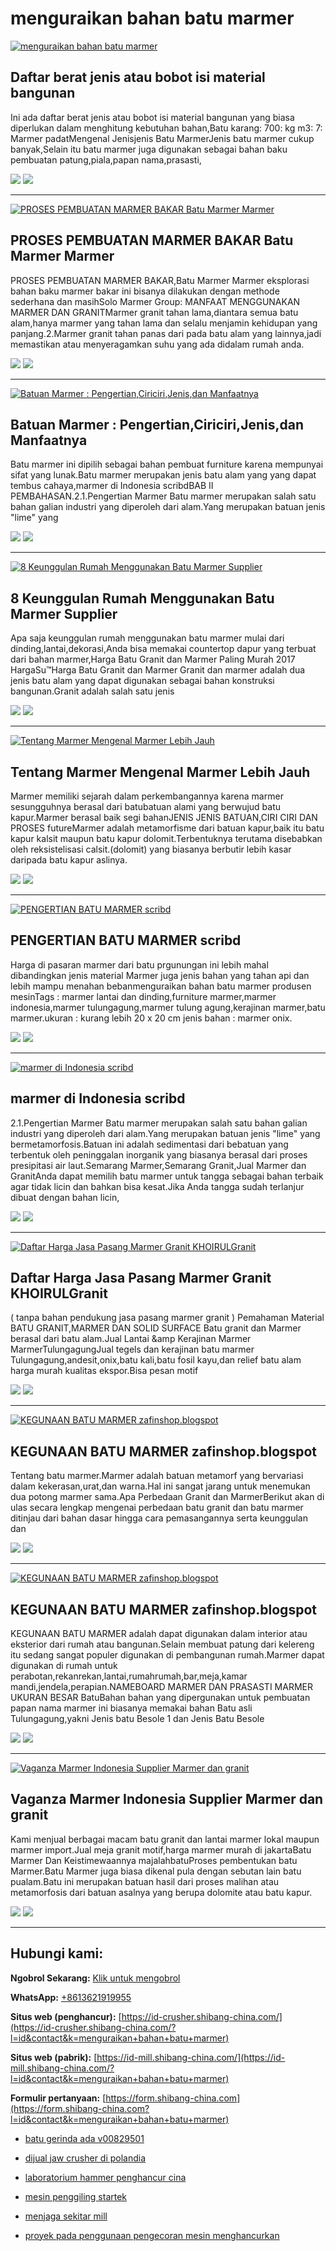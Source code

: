 # menguraikan bahan batu marmer

<a href="https://swt.shibang-china.com/?l=id&img&k=menguraikan+bahan+batu+marmer" target="_blank">![menguraikan bahan batu marmer](http://static.shibang-china.com/all-800x300/1414.jpg)</a>

## Daftar berat jenis atau bobot isi material bangunan
Ini ada daftar berat jenis atau bobot isi material bangunan yang biasa diperlukan dalam menghitung kebutuhan bahan,Batu karang: 700: kg m3: 7: Marmer padatMengenal Jenisjenis Batu MarmerJenis batu marmer cukup banyak,Selain itu batu marmer juga digunakan sebagai bahan baku pembuatan patung,piala,papan nama,prasasti,


<a href="https://whatsapp.shibangsoft.com/WhatsApp.php" target="_blank" title="WhatsApp">![](http://static.shibang-china.com/icon/whatsapp.png)</a> <a href="https://swt.shibang-china.com/?l=id&icon&k=menguraikan+bahan+batu+marmer" target="_blank">![](http://static.shibang-china.com/icon/chat-id.png)</a>

---

<a href="https://swt.shibang-china.com/?l=id&img&k=menguraikan+bahan+batu+marmer" target="_blank">![PROSES PEMBUATAN MARMER BAKAR Batu Marmer Marmer](http://static.shibang-china.com/all-800x300/1215.jpg)</a>

## PROSES PEMBUATAN MARMER BAKAR Batu Marmer Marmer
PROSES PEMBUATAN MARMER BAKAR,Batu Marmer Marmer eksplorasi bahan baku marmer bakar ini bisanya dilakukan dengan methode sederhana dan masihSolo Marmer Group: MANFAAT MENGGUNAKAN MARMER DAN GRANITMarmer granit tahan lama,diantara semua batu alam,hanya marmer yang tahan lama dan selalu menjamin kehidupan yang panjang.2.Marmer granit tahan panas dari pada batu alam yang lainnya,jadi memastikan atau menyeragamkan suhu yang ada didalam rumah anda.


<a href="https://whatsapp.shibangsoft.com/WhatsApp.php" target="_blank" title="WhatsApp">![](http://static.shibang-china.com/icon/whatsapp.png)</a> <a href="https://swt.shibang-china.com/?l=id&icon&k=menguraikan+bahan+batu+marmer" target="_blank">![](http://static.shibang-china.com/icon/chat-id.png)</a>

---

<a href="https://swt.shibang-china.com/?l=id&img&k=menguraikan+bahan+batu+marmer" target="_blank">![Batuan Marmer : Pengertian,Ciriciri,Jenis,dan Manfaatnya](http://static.shibang-china.com/all-800x300/133.jpg)</a>

## Batuan Marmer : Pengertian,Ciriciri,Jenis,dan Manfaatnya
Batu marmer ini dipilih sebagai bahan pembuat furniture karena mempunyai sifat yang lunak.Batu marmer merupakan jenis batu alam yang yang dapat tembus cahaya,marmer di Indonesia scribdBAB II PEMBAHASAN.2.1.Pengertian Marmer Batu marmer merupakan salah satu bahan galian industri yang diperoleh dari alam.Yang merupakan batuan jenis "lime" yang


<a href="https://whatsapp.shibangsoft.com/WhatsApp.php" target="_blank" title="WhatsApp">![](http://static.shibang-china.com/icon/whatsapp.png)</a> <a href="https://swt.shibang-china.com/?l=id&icon&k=menguraikan+bahan+batu+marmer" target="_blank">![](http://static.shibang-china.com/icon/chat-id.png)</a>

---

<a href="https://swt.shibang-china.com/?l=id&img&k=menguraikan+bahan+batu+marmer" target="_blank">![8 Keunggulan Rumah Menggunakan Batu Marmer Supplier](http://static.shibang-china.com/all-800x300/465.jpg)</a>

## 8 Keunggulan Rumah Menggunakan Batu Marmer Supplier
Apa saja keunggulan rumah menggunakan batu marmer mulai dari dinding,lantai,dekorasi,Anda bisa memakai countertop dapur yang terbuat dari bahan marmer,Harga Batu Granit dan Marmer Paling Murah 2017 HargaSu™Harga Batu Granit dan Marmer Granit dan marmer adalah dua jenis batu alam yang dapat digunakan sebagai bahan konstruksi bangunan.Granit adalah salah satu jenis


<a href="https://whatsapp.shibangsoft.com/WhatsApp.php" target="_blank" title="WhatsApp">![](http://static.shibang-china.com/icon/whatsapp.png)</a> <a href="https://swt.shibang-china.com/?l=id&icon&k=menguraikan+bahan+batu+marmer" target="_blank">![](http://static.shibang-china.com/icon/chat-id.png)</a>

---

<a href="https://swt.shibang-china.com/?l=id&img&k=menguraikan+bahan+batu+marmer" target="_blank">![Tentang Marmer Mengenal Marmer Lebih Jauh](http://static.shibang-china.com/all-800x300/301.jpg)</a>

## Tentang Marmer Mengenal Marmer Lebih Jauh
Marmer memiliki sejarah dalam perkembangannya karena marmer sesungguhnya berasal dari batubatuan alami yang berwujud batu kapur.Marmer berasal baik segi bahanJENIS JENIS BATUAN,CIRI CIRI DAN PROSES futureMarmer adalah metamorfisme dari batuan kapur,baik itu batu kapur kalsit maupun batu kapur dolomit.Terbentuknya terutama disebabkan oleh reksistelisasi calsit.(dolomit) yang biasanya berbutir lebih kasar daripada batu kapur aslinya.


<a href="https://whatsapp.shibangsoft.com/WhatsApp.php" target="_blank" title="WhatsApp">![](http://static.shibang-china.com/icon/whatsapp.png)</a> <a href="https://swt.shibang-china.com/?l=id&icon&k=menguraikan+bahan+batu+marmer" target="_blank">![](http://static.shibang-china.com/icon/chat-id.png)</a>

---

<a href="https://swt.shibang-china.com/?l=id&img&k=menguraikan+bahan+batu+marmer" target="_blank">![PENGERTIAN BATU MARMER scribd](http://static.shibang-china.com/all-800x300/1416.jpg)</a>

## PENGERTIAN BATU MARMER scribd
Harga di pasaran marmer dari batu prgunungan ini lebih mahal dibandingkan jenis material Marmer juga jenis bahan yang tahan api dan lebih mampu menahan bebanmenguraikan bahan batu marmer produsen mesinTags : marmer lantai dan dinding,furniture marmer,marmer indonesia,marmer tulungagung,marmer tulung agung,kerajinan marmer,batu marmer.ukuran : kurang lebih 20 x 20 cm jenis bahan : marmer onix.


<a href="https://whatsapp.shibangsoft.com/WhatsApp.php" target="_blank" title="WhatsApp">![](http://static.shibang-china.com/icon/whatsapp.png)</a> <a href="https://swt.shibang-china.com/?l=id&icon&k=menguraikan+bahan+batu+marmer" target="_blank">![](http://static.shibang-china.com/icon/chat-id.png)</a>

---

<a href="https://swt.shibang-china.com/?l=id&img&k=menguraikan+bahan+batu+marmer" target="_blank">![marmer di Indonesia scribd](http://static.shibang-china.com/all-800x300/59.jpg)</a>

## marmer di Indonesia scribd
2.1.Pengertian Marmer Batu marmer merupakan salah satu bahan galian industri yang diperoleh dari alam.Yang merupakan batuan jenis "lime" yang bermetamorfosis.Batuan ini adalah sedimentasi dari bebatuan yang terbentuk oleh peninggalan inorganik yang biasanya berasal dari proses presipitasi air laut.Semarang Marmer,Semarang Granit,Jual Marmer dan GranitAnda dapat memilih batu marmer untuk tangga sebagai bahan terbaik agar tidak licin dan bahkan bisa kesat.Jika Anda tangga sudah terlanjur dibuat dengan bahan licin,


<a href="https://whatsapp.shibangsoft.com/WhatsApp.php" target="_blank" title="WhatsApp">![](http://static.shibang-china.com/icon/whatsapp.png)</a> <a href="https://swt.shibang-china.com/?l=id&icon&k=menguraikan+bahan+batu+marmer" target="_blank">![](http://static.shibang-china.com/icon/chat-id.png)</a>

---

<a href="https://swt.shibang-china.com/?l=id&img&k=menguraikan+bahan+batu+marmer" target="_blank">![Daftar Harga Jasa Pasang Marmer Granit KHOIRULGranit](http://static.shibang-china.com/all-800x300/937.jpg)</a>

## Daftar Harga Jasa Pasang Marmer Granit KHOIRULGranit
( tanpa bahan pendukung jasa pasang marmer granit ) Pemahaman Material BATU GRANIT,MARMER DAN SOLID SURFACE Batu granit dan Marmer berasal dari batu alam.Jual Lantai &amp Kerajinan Marmer MarmerTulungagungJual tegels dan kerajinan batu marmer Tulungagung,andesit,onix,batu kali,batu fosil kayu,dan relief batu alam harga murah kualitas ekspor.Bisa pesan motif


<a href="https://whatsapp.shibangsoft.com/WhatsApp.php" target="_blank" title="WhatsApp">![](http://static.shibang-china.com/icon/whatsapp.png)</a> <a href="https://swt.shibang-china.com/?l=id&icon&k=menguraikan+bahan+batu+marmer" target="_blank">![](http://static.shibang-china.com/icon/chat-id.png)</a>

---

<a href="https://swt.shibang-china.com/?l=id&img&k=menguraikan+bahan+batu+marmer" target="_blank">![KEGUNAAN BATU MARMER zafinshop.blogspot](http://static.shibang-china.com/all-800x300/819.jpg)</a>

## KEGUNAAN BATU MARMER zafinshop.blogspot
Tentang batu marmer.Marmer adalah batuan metamorf yang bervariasi dalam kekerasan,urat,dan warna.Hal ini sangat jarang untuk menemukan dua potong marmer sama.Apa Perbedaan Granit dan MarmerBerikut akan di ulas secara lengkap mengenai perbedaan batu granit dan batu marmer ditinjau dari bahan dasar hingga cara pemasangannya serta keunggulan dan


<a href="https://whatsapp.shibangsoft.com/WhatsApp.php" target="_blank" title="WhatsApp">![](http://static.shibang-china.com/icon/whatsapp.png)</a> <a href="https://swt.shibang-china.com/?l=id&icon&k=menguraikan+bahan+batu+marmer" target="_blank">![](http://static.shibang-china.com/icon/chat-id.png)</a>

---

<a href="https://swt.shibang-china.com/?l=id&img&k=menguraikan+bahan+batu+marmer" target="_blank">![KEGUNAAN BATU MARMER zafinshop.blogspot](http://static.shibang-china.com/all-800x300/318.jpg)</a>

## KEGUNAAN BATU MARMER zafinshop.blogspot
KEGUNAAN BATU MARMER adalah dapat digunakan dalam interior atau eksterior dari rumah atau bangunan.Selain membuat patung dari kelereng itu sedang sangat populer digunakan di pembangunan rumah.Marmer dapat digunakan di rumah untuk perabotan,rekanrekan,lantai,rumahrumah,bar,meja,kamar mandi,jendela,perapian.NAMEBOARD MARMER DAN PRASASTI MARMER UKURAN BESAR BatuBahan bahan yang dipergunakan untuk pembuatan papan nama marmer ini biasanya memakai bahan Batu asli Tulungagung,yakni Jenis batu Besole 1 dan Jenis Batu Besole


<a href="https://whatsapp.shibangsoft.com/WhatsApp.php" target="_blank" title="WhatsApp">![](http://static.shibang-china.com/icon/whatsapp.png)</a> <a href="https://swt.shibang-china.com/?l=id&icon&k=menguraikan+bahan+batu+marmer" target="_blank">![](http://static.shibang-china.com/icon/chat-id.png)</a>

---

<a href="https://swt.shibang-china.com/?l=id&img&k=menguraikan+bahan+batu+marmer" target="_blank">![Vaganza Marmer Indonesia Supplier Marmer dan granit](http://static.shibang-china.com/all-800x300/1021.jpg)</a>

## Vaganza Marmer Indonesia Supplier Marmer dan granit
Kami menjual berbagai macam batu granit dan lantai marmer lokal maupun marmer import.Jual meja granit motif,harga marmer murah di jakartaBatu Marmer Dan Keistimewaannya majalahbatuProses pembentukan batu Marmer.Batu Marmer juga biasa dikenal pula dengan sebutan lain batu pualam.Batu ini merupakan batuan hasil dari proses malihan atau metamorfosis dari batuan asalnya yang berupa dolomite atau batu kapur.


<a href="https://whatsapp.shibangsoft.com/WhatsApp.php" target="_blank" title="WhatsApp">![](http://static.shibang-china.com/icon/whatsapp.png)</a> <a href="https://swt.shibang-china.com/?l=id&icon&k=menguraikan+bahan+batu+marmer" target="_blank">![](http://static.shibang-china.com/icon/chat-id.png)</a>

---
## Hubungi kami:

**Ngobrol Sekarang:** [Klik untuk mengobrol](https://swt.shibang-china.com?l=id&contact&k=menguraikan+bahan+batu+marmer)

**WhatsApp:**  [+8613621919955](https://whatsapp.shibangsoft.com/WhatsApp.php)

**Situs web (penghancur):** [https://id-crusher.shibang-china.com/](https://id-crusher.shibang-china.com/?l=id&contact&k=menguraikan+bahan+batu+marmer)

**Situs web (pabrik):** [https://id-mill.shibang-china.com/](https://id-mill.shibang-china.com/?l=id&contact&k=menguraikan+bahan+batu+marmer)

**Formulir pertanyaan:** [https://form.shibang-china.com](https://form.shibang-china.com?l=id&contact&k=menguraikan+bahan+batu+marmer)

* [batu gerinda ada v00829501](../28/batu%20gerinda%20ada%20v00829501.md)

* [dijual jaw crusher di polandia](../19/dijual%20jaw%20crusher%20di%20polandia.md)

* [laboratorium hammer penghancur cina](../25/laboratorium%20hammer%20penghancur%20cina.md)

* [mesin penggiling startek](../21/mesin%20penggiling%20startek.md)

* [menjaga sekitar mill](../17/menjaga%20sekitar%20mill.md)

* [proyek pada penggunaan pengecoran mesin menghancurkan](../23/proyek%20pada%20penggunaan%20pengecoran%20mesin%20menghancurkan.md)